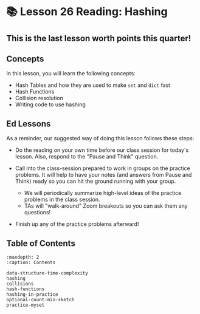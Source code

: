 # 📚 Lesson 26 Reading: Hashing
##  This is the last lesson worth points this quarter!  

##  Concepts  

In this lesson, you will learn the following concepts:  
-  Hash Tables and how they are used to make     `set`     and     `dict`     fast  
-  Hash Functions  
-  Collision resolution  
-  Writing code to use hashing  

##  Ed Lessons  

As a reminder, our suggested way of doing this lesson follows these steps:  
-  Do the reading on your own time before our class session for today's lesson. Also, respond to the "Pause and Think" question.  
-  Call into the class-session prepared to work in groups on the practice problems. It will help to have your notes (and answers from Pause and Think) ready so you can hit the ground running with your group.  
    -  We will periodically summarize high-level ideas of the practice problems in the class session.  
    -  TAs will "walk-around" Zoom breakouts so you can ask them any questions!  

-  Finish up any of the practice problems afterward!  



## Table of Contents

```{toctree}
:maxdepth: 2
:caption: Contents

data-structure-time-complexity
hashing
collisions
hash-functions
hashing-in-practice
optional-count-min-sketch
practice-myset
```